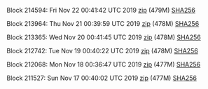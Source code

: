Block 214594: Fri Nov 22 00:41:42 UTC 2019 [zip](https://dash-bootstrap.ams3.digitaloceanspaces.com/testnet/2019-11-22/bootstrap.dat.zip) (479M) [SHA256](https://dash-bootstrap.ams3.digitaloceanspaces.com/testnet/2019-11-22/sha256.txt)

Block 213964: Thu Nov 21 00:39:59 UTC 2019 [zip](https://dash-bootstrap.ams3.digitaloceanspaces.com/testnet/2019-11-21/bootstrap.dat.zip) (478M) [SHA256](https://dash-bootstrap.ams3.digitaloceanspaces.com/testnet/2019-11-21/sha256.txt)

Block 213365: Wed Nov 20 00:41:45 UTC 2019 [zip](https://dash-bootstrap.ams3.digitaloceanspaces.com/testnet/2019-11-20/bootstrap.dat.zip) (478M) [SHA256](https://dash-bootstrap.ams3.digitaloceanspaces.com/testnet/2019-11-20/sha256.txt)

Block 212742: Tue Nov 19 00:40:22 UTC 2019 [zip](https://dash-bootstrap.ams3.digitaloceanspaces.com/testnet/2019-11-19/bootstrap.dat.zip) (478M) [SHA256](https://dash-bootstrap.ams3.digitaloceanspaces.com/testnet/2019-11-19/sha256.txt)

Block 212068: Mon Nov 18 00:36:47 UTC 2019 [zip](https://dash-bootstrap.ams3.digitaloceanspaces.com/testnet/2019-11-18/bootstrap.dat.zip) (477M) [SHA256](https://dash-bootstrap.ams3.digitaloceanspaces.com/testnet/2019-11-18/sha256.txt)

Block 211527: Sun Nov 17 00:40:02 UTC 2019 [zip](https://dash-bootstrap.ams3.digitaloceanspaces.com/testnet/2019-11-17/bootstrap.dat.zip) (477M) [SHA256](https://dash-bootstrap.ams3.digitaloceanspaces.com/testnet/2019-11-17/sha256.txt)
